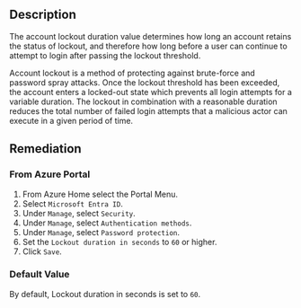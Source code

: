 ## Description

The account lockout duration value determines how long an account retains the status of lockout, and therefore how long before a user can continue to attempt to login after passing the lockout threshold.

Account lockout is a method of protecting against brute-force and password spray attacks. Once the lockout threshold has been exceeded, the account enters a locked-out state which prevents all login attempts for a variable duration. The lockout in combination with a reasonable duration reduces the total number of failed login attempts that a malicious actor can execute in a given period of time.

## Remediation

### From Azure Portal

1. From Azure Home select the Portal Menu.
2. Select `Microsoft Entra ID`.
3. Under `Manage`, select `Security`.
4. Under `Manage`, select `Authentication methods`.
5. Under `Manage`, select `Password protection`.
6. Set the `Lockout duration in seconds` to `60` or higher.
7. Click `Save`.

### Default Value

By default, Lockout duration in seconds is set to `60`.
